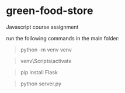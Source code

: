 # green-food-store
Javascript course assignment


run the following commands in the main folder:

> python -m venv venv

> venv\Scripts\activate

> pip install Flask

> python server.py

